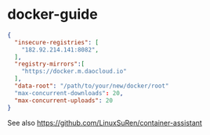 # docker-guide

```json
{
  "insecure-registries": [
    "182.92.214.141:8082",
  ],
  "registry-mirrors":[
    "https://docker.m.daocloud.io"
  ],
  "data-root": "/path/to/your/new/docker/root"
  "max-concurrent-downloads": 20,
  "max-concurrent-uploads": 20
}
```

See also https://github.com/LinuxSuRen/container-assistant
